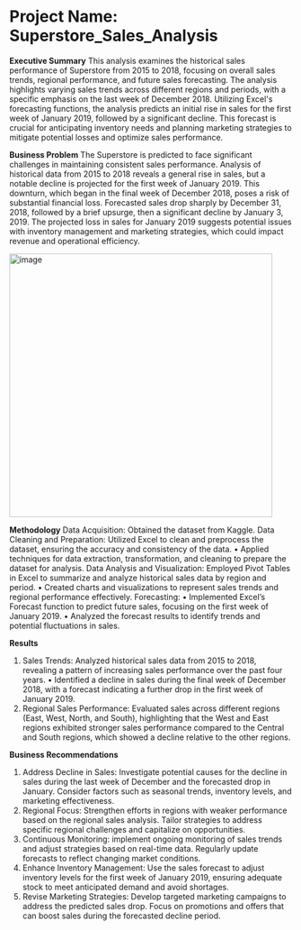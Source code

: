 # Project Name: Superstore_Sales_Analysis
**Executive Summary**
This analysis examines the historical sales performance of Superstore from 2015 to 2018, focusing on overall sales trends, regional performance, and future sales forecasting. The analysis highlights varying sales trends across different regions and periods, with a specific emphasis on the last week of December 2018. Utilizing Excel's forecasting functions, the analysis predicts an initial rise in sales for the first week of January 2019, followed by a significant decline. This forecast is crucial for anticipating inventory needs and planning marketing strategies to mitigate potential losses and optimize sales performance.

**Business Problem**
 The Superstore is predicted to face significant challenges in maintaining consistent sales performance. Analysis of historical data from 2015 to 2018 reveals a general rise in sales, but a notable decline is projected for the first week of January 2019. This downturn, which began in the final week of December 2018, poses a risk of substantial financial loss. Forecasted sales drop sharply by December 31, 2018, followed by a brief upsurge, then a significant decline by January 3, 2019. The projected loss in sales for January 2019 suggests potential issues with inventory management and marketing strategies, which could impact revenue and operational efficiency.

 <img width="468" alt="image" src="https://github.com/user-attachments/assets/c8d013e5-9f6d-4a5a-82fe-fb9ff55b84f6">
 
**Methodology** 
Data Acquisition:
Obtained the dataset from Kaggle.
Data Cleaning and Preparation:
Utilized Excel to clean and preprocess the dataset, ensuring the accuracy and consistency of the data.
•	Applied techniques for data extraction, transformation, and cleaning to prepare the dataset for analysis.
Data Analysis and Visualization:
Employed Pivot Tables in Excel to summarize and analyze historical sales data by region and period.
•	Created charts and visualizations to represent sales trends and regional performance effectively.
 Forecasting:
•	Implemented Excel’s Forecast function to predict future sales, focusing on the first week of January 2019.
•	Analyzed the forecast results to identify trends and potential fluctuations in sales.

**Results**
1.	Sales Trends:
Analyzed historical sales data from 2015 to 2018, revealing a pattern of increasing sales performance over the past four years.
•	Identified a decline in sales during the final week of December 2018, with a forecast indicating a further drop in the first week of January 2019.
2.	Regional Sales Performance:
Evaluated sales across different regions (East, West, North, and South), highlighting that the West and East regions exhibited stronger sales performance compared to the Central and South regions, which showed a decline relative to the other regions. 

**Business Recommendations**
1)	Address Decline in Sales: Investigate potential causes for the decline in sales during the last week of December and the forecasted drop in January. Consider factors such as seasonal trends, inventory levels, and marketing effectiveness.
2)	Regional Focus: Strengthen efforts in regions with weaker performance based on the regional sales analysis. Tailor strategies to address specific regional challenges and capitalize on opportunities.
3)	Continuous Monitoring: implement ongoing monitoring of sales trends and adjust strategies based on real-time data. Regularly update forecasts to reflect changing market conditions.
4)	 Enhance Inventory Management: Use the sales forecast to adjust inventory levels for the first week of January 2019, ensuring adequate stock to meet anticipated demand and avoid shortages.
5)	Revise Marketing Strategies: Develop targeted marketing campaigns to address the predicted sales drop. Focus on promotions and offers that can boost sales during the forecasted decline period.








